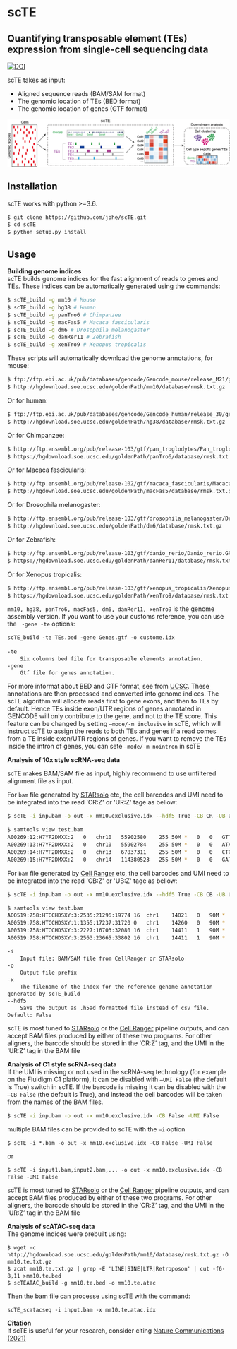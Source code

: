 scTE
==============

Quantifying transposable element (TEs) expression from single-cell sequencing data
----------------------------------------------------------------------
[![DOI](https://zenodo.org/badge/190696033.svg)](https://zenodo.org/badge/190696033.svg)

scTE takes as input:

 * Aligned sequence reads (BAM/SAM format)
 * The genomic location of TEs (BED format)
 * The genomic location of genes (GTF format)


![scTE workflow](./docs/scTE.png)


Installation
------------
scTE works with python >=3.6.

```bash
$ git clone https://github.com/jphe/scTE.git
$ cd scTE
$ python setup.py install
```

Usage
-----

**Building genome indices**<br>
scTE builds genome indices for the fast alignment of reads to genes and TEs. These indices can be automatically generated using the commands:

```bash
$ scTE_build -g mm10 # Mouse
$ scTE_build -g hg38 # Human
$ scTE_build -g panTro6 # Chimpanzee
$ scTE_build -g macFas5 # Macaca fascicularis
$ scTE_build -g dm6 # Drosophila melanogaster
$ scTE_build -g danRer11 # Zebrafish
$ scTE_build -g xenTro9 # Xenopus tropicalis
```

These scripts will automatically download the genome annotations, for mouse:

```bash
$ ftp://ftp.ebi.ac.uk/pub/databases/gencode/Gencode_mouse/release_M21/gencode.vM21.annotation.gtf.gz
$ http://hgdownload.soe.ucsc.edu/goldenPath/mm10/database/rmsk.txt.gz
```

Or for human:

```bash
$ ftp://ftp.ebi.ac.uk/pub/databases/gencode/Gencode_human/release_30/gencode.v30.annotation.gtf.gz
$ http://hgdownload.soe.ucsc.edu/goldenPath/hg38/database/rmsk.txt.gz
```

Or for Chimpanzee:

```bash
$ http://ftp.ensembl.org/pub/release-103/gtf/pan_troglodytes/Pan_troglodytes.Pan_tro_3.0.103.gtf.gz
$ https://hgdownload.soe.ucsc.edu/goldenPath/panTro6/database/rmsk.txt.gz
```

Or for Macaca fascicularis:

```bash
$ http://ftp.ensembl.org/pub/release-102/gtf/macaca_fascicularis/Macaca_fascicularis.Macaca_fascicularis_5.0.102.gtf.gz
$ http://hgdownload.soe.ucsc.edu/goldenPath/macFas5/database/rmsk.txt.gz
```

Or for Drosophila melanogaster:

```bash
$ http://ftp.ensembl.org/pub/release-103/gtf/drosophila_melanogaster/Drosophila_melanogaster.BDGP6.32.103.gtf.gz
$ http://hgdownload.soe.ucsc.edu/goldenPath/dm6/database/rmsk.txt.gz
```

Or for Zebrafish:

```bash
$ http://ftp.ensembl.org/pub/release-103/gtf/danio_rerio/Danio_rerio.GRCz11.103.gtf.gz
$ https://hgdownload.soe.ucsc.edu/goldenPath/danRer11/database/rmsk.txt.gz
```

Or for Xenopus tropicalis:

```bash
$ http://ftp.ensembl.org/pub/release-103/gtf/xenopus_tropicalis/Xenopus_tropicalis.Xenopus_tropicalis_v9.1.103.gtf.gz
$ https://hgdownload.soe.ucsc.edu/goldenPath/xenTro9/database/rmsk.txt.gz
```

`mm10, hg38, panTro6, macFas5, dm6, danRer11, xenTro9` is the genome assembly version. 
If you want to use your customs reference, you can use the ` -gene -te` options:

```
scTE_build -te TEs.bed -gene Genes.gtf -o custome.idx

-te
    Six columns bed file for transposable elements annotation.
-gene
    Gtf file for genes annotation. 
```
For more informat about BED and GTF format, see from [UCSC](https://genome.ucsc.edu/FAQ/FAQformat).
These annotations are then processed and converted into genome indices. The scTE algorithm will allocate 
reads first to gene exons, and then to TEs by default. Hence TEs inside exon/UTR regions of genes annotated 
in GENCODE will only contribute to the gene, and not to the TE score. This feature can be changed by 
setting `–mode/-m inclusive` in scTE, which will instruct scTE to assign the reads to both TEs and genes 
if a read comes from a TE inside exon/UTR regions of genes. If you want to remove the TEs inside the intron 
of genes, you can sete `–mode/-m nointron` in scTE

**Analysis of 10x style scRNA-seq data**

scTE makes BAM/SAM file as input, highly recommend to use unfiltered alignment file as input.

For `bam` file generated by [STARsolo](https://github.com/alexdobin/STAR) etc, the cell barcodes and UMI need to be integrated into the read 'CR:Z' or 'UR:Z' tage as bellow:

```bash
$ scTE -i inp.bam -o out -x mm10.exclusive.idx --hdf5 True -CB CR -UB UR
```
```bash
$ samtools view test.bam
A00269:12:H7YF2DMXX:2	0	chr10	55902580	255	50M	*	0	0	GTTCTCTCCGTATGTGAGCATGGGAGATACATCCCAGAAAGGCAGAAGGG	FFFFFFFFFFFFFFFFFFFFFFFFFFFFFFFFFFFFFFFFFFFFFFFFFF	NH:i:1	HI:i:1	AS:i:49	nM:i:0	CR:Z:CTAGAGTGTTTCGCTC	CY:Z:FFFFFFFFFFFFFFFF	UR:Z:TACATGACGC	UY:Z:FFFFFFFFFF
A00269:13:H7YF2DMXX:2	0	chr10	55902784	255	50M	*	0	0	ATAATCTTTGAGATCTCTGGTGAAAATAAGTAGCATAAAGGACAGAATCA	FFFFFFFFFFFFFFFFFFFFFFFFFFFFFFFFFFFFFFFFFFFFFFFFFF	NH:i:1	HI:i:1	AS:i:49	nM:i:0	CR:Z:CTAGAGTGTTTCGCTC	CY:Z:FFFFFFFFFFFFFFFF	UR:Z:TACATGACGC	UY:Z:FFFFFFFFFF
A00269:14:H7YF2DMXX:2	0	chr13	67837311	255	50M	*	0	0	CTGTTCATTATTTGAGGAAATCAGGACAGGAAATCAAACATGGCAGAATC	FFFFFFFFFFFFFFFFFFFFFFFFFFFFFFFFFFFFFFFFFFFFFFFFFF	NH:i:1	HI:i:1	AS:i:49	nM:i:0	CR:Z:ATCGAGTGTTTCGCTC	CY:Z:FFFFFFFFFFFFFFFF	UR:Z:TACATGACGC	UY:Z:FFFFFFFFFF
A00269:15:H7YF2DMXX:2	0	chr14	114380523	255	50M	*	0	0	GATCCAGATTAATTGAGACTGTTGATCCTCCTACAGGGTCGCCCTTCTCC	FFFFFFFFFFFFFFFFFFFFFFFFFFFFFFFFFFFFFFFFFFFFFFFFFF	NH:i:1	HI:i:1	AS:i:49	nM:i:0	CR:Z:CTAGAGTGTTTCGCTC	CY:Z:FFFFFFFFFFFFFFFF	UR:Z:TACATGACGC	UY:Z:FFFFFFFFFF
```

For `bam` file generated by [Cell Ranger](https://support.10xgenomics.com/single-cell-gene-expression/software/pipelines/latest/what-is-cell-ranger) etc, the cell barcodes and UMI need to be integrated into the read 'CB:Z' or 'UB:Z' tage as bellow:

```bash
$ scTE -i inp.bam -o out -x mm10.exclusive.idx --hdf5 True -CB CB -UB UB
```
```bash
$ samtools view test.bam
A00519:758:HTCCHDSXY:3:2535:21296:19774	16	chr1	14021	0	90M	*	0	0	TGGATTTCTATCTCCCTGGCTTGGTGCCAGTTCCTCCAAGTCGATGGCACCTCCCTCCCTCTCAACCACTTGAGCAAACTCCAAGACATC	,FFFFFFFFFFFFFFFFFFFFFFFFFFFFF:FFFFFFFFFFFFFFFFFFFFFFFFFFFFFFF:F:FFFFFFFFFFFFFFFFFFF:FFFFF	NH:i:5	HI:i:1	AS:i:88	nM:i:0	RG:Z:SC3_v3_NextGem_DI_CellPlex_Human_PBMC_10K:0:1:HTCCHDSXY:3	RE:A:I	xf:i:0	CR:Z:CTCCCTCCACTGCGAC	CY:Z:FFFFFFFFFFFFFFFF	CB:Z:CTCCCTCCACTGCGAC-1	UR:Z:AAGGCGTAGTAG	UY:Z:FFFFFFFFFFFF	UB:Z:AAGGCGTAGTAG
A00519:758:HTCCHDSXY:1:1355:17237:31720	0	chr1	14260	0	90M	*	0	0	CTCCCTCTCATCCCAGAGAAACAGGTCAGCTGGGAGCTTCTGCCCCCACTGCCTAGGGACCAACAGGGGCAGGAGGCAGTCACTGACCCC	FFFFFFFFFFFFFFFFFFFFFFFFFFFFFFFFFFFFFFFFFFFFFFFFFFFFFFFFFFFFFFFFFFFFFFFFFFFFFFFFFFFFFFFFFF	NH:i:5	HI:i:1	AS:i:88	nM:i:0	RG:Z:SC3_v3_NextGem_DI_CellPlex_Human_PBMC_10K:0:1:HTCCHDSXY:1	RE:A:I	xf:i:0	CR:Z:TCGTCCACAGTATGAA	CY:Z:FFFFFFFFFFFFFFFF	CB:Z:TCGTCCACAGTATGAA-1	UR:Z:GACTTATTTTTT	UY:Z:FFFFFFFFFFFF	UB:Z:GACTTATTTTTT
A00519:758:HTCCHDSXY:3:2227:16703:32080	16	chr1	14411	1	90M	*	0	0	TCAGTTCTTTATTGATTGGTGTGCCGTTTTCTCTGGAAGCCTCTTAAGAACACAGTGGCGCAGGCTGGGTGGAGCCGTCCCCCCATGGAG	FFFFFFFFFFFFFFFFFFFFFFFFFFF:FFFF:FFFFFFFF:FFFFFFFFFFFFFFFFFFFFFFFFFFFFFFFFFFFFFFFFFFFFFFFF	NH:i:3	HI:i:1	AS:i:88	nM:i:0	RG:Z:SC3_v3_NextGem_DI_CellPlex_Human_PBMC_10K:0:1:HTCCHDSXY:3	RE:A:I	xf:i:0	CR:Z:TTGAGTGGTTGTGGCC	CY:Z:FFFFFFFFFFFFFFFF	CB:Z:TTGAGTGGTTGTGGCC-1	UR:Z:TATAATGCTCAG	UY:Z:FFFFFFFFFFFF	UB:Z:TATAATGCTCAG
A00519:758:HTCCHDSXY:3:2563:23665:33802	16	chr1	14411	1	90M	*	0	0	TCAGTTCTTTATTGATTGGTGTGCCGTTTTCTCTGGAAGCCTCTTAAGAACACAGTGGCGCAGGCTGGGTGGAGCCGTCCCCCCATGGAG	FFFFF:FFFFFFFFFFFFFFFFFFFFFFFFFFFFFF:FFFFFFFF:FFFFFFFFFFFFFFFFFFFFFFFFFFFFFFFFFFFFFFFFFFFF	NH:i:3	HI:i:1	AS:i:88	nM:i:0	RG:Z:SC3_v3_NextGem_DI_CellPlex_Human_PBMC_10K:0:1:HTCCHDSXY:3	RE:A:I	xf:i:0	CR:Z:TGTTGAGAGGCAATGC	CY:Z:FFFFFFFFFFFFFFFF	CB:Z:TGTTGAGAGGCAATGC-1	UR:Z:ACGGGTGTGGAG	UY:Z:FFFFFFFFFFFF	UB:Z:ACGGGTGTGGAG
```
```
-i
    Input file: BAM/SAM file from CellRanger or STARsolo
-o
    Output file prefix
-x
    The filename of the index for the reference genome annotation generated by scTE_build
--hdf5
    Save the output as .h5ad formatted file instead of csv file. Default: False
```

scTE is most tuned to [STARsolo](https://github.com/alexdobin/STAR) or the [Cell Ranger](https://support.10xgenomics.com/single-cell-gene-expression/software/pipelines/latest/what-is-cell-ranger) pipeline outputs, 
and can accept BAM files produced by either of these two programs. 
For other aligners, the barcode should be stored in the ‘CR:Z’ tag, and the UMI in the ‘UR:Z’ tag in the BAM file

**Analysis of C1 style scRNA-seq data**<br>
If the UMI is missing or not used in the scRNA-seq technology (for example on the Fluidigm C1 platform), it can be disabled with `–UMI False` 
(the default is True) switch in scTE. If the barcode is missing it can be disabled with the `–CB False` (the default is True), 
and instead the cell barcodes will be taken from the names of the BAM files.

```bash
$ scTE -i inp.bam -o out -x mm10.exclusive.idx -CB False -UMI False
```
multiple BAM files can be provided to scTE with the `–i` option
```
$ scTE -i *.bam -o out -x mm10.exclusive.idx -CB False -UMI False
```
or 
```
$ scTE -i input1.bam,input2.bam,... -o out -x mm10.exclusive.idx -CB False -UMI False
```

scTE is most tuned to [STARsolo](https://github.com/alexdobin/STAR) or the [Cell Ranger](https://support.10xgenomics.com/single-cell-gene-expression/software/pipelines/latest/what-is-cell-ranger) pipeline outputs, 
and can accept BAM files produced by either of these two programs. 
For other aligners, the barcode should be stored in the ‘CR:Z’ tag, and the UMI in the ‘UR:Z’ tag in the BAM file

**Analysis of scATAC-seq data**<br>
The genome indices were prebuilt using:
```
$ wget -c http://hgdownload.soe.ucsc.edu/goldenPath/mm10/database/rmsk.txt.gz -O mm10.te.txt.gz
$ zcat mm10.te.txt.gz | grep -E 'LINE|SINE|LTR|Retroposon' | cut -f6-8,11 >mm10.te.bed
$ scTEATAC_build -g mm10.te.bed -o mm10.te.atac
```
Then the bam file can processe using scTE with the command:
```
scTE_scatacseq -i input.bam -x mm10.te.atac.idx
```

**Citation**<br>
If scTE is useful for your research, consider citing [Nature Communications (2021)](https://www.nature.com/articles/s41467-021-21808-x)


